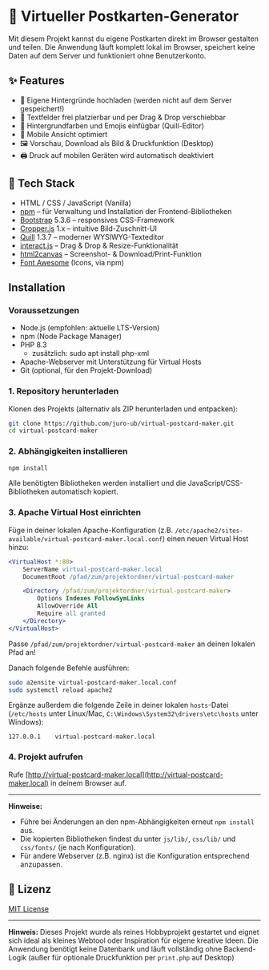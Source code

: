 # 💌 Virtueller Postkarten-Generator

Mit diesem Projekt kannst du eigene Postkarten direkt im Browser gestalten und teilen. Die Anwendung läuft komplett lokal im Browser, speichert keine Daten auf dem Server und funktioniert ohne Benutzerkonto.

## ✨ Features

- 📸 Eigene Hintergründe hochladen (werden nicht auf dem Server gespeichert!)
- 📝 Textfelder frei platzierbar und per Drag & Drop verschiebbar
- 🎨 Hintergrundfarben und Emojis einfügbar (Quill-Editor)
- 📱 Mobile Ansicht optimiert
- 🖼️ Vorschau, Download als Bild & Druckfunktion (Desktop)
- 🖨️ Druck auf mobilen Geräten wird automatisch deaktiviert

## 🧱 Tech Stack

- HTML / CSS / JavaScript (Vanilla)
- [npm](https://www.npmjs.com/) – für Verwaltung und Installation der Frontend-Bibliotheken
- [Bootstrap](https://getbootstrap.com/) 5.3.6 – responsives CSS-Framework
- [Cropper.js](https://fengyuanchen.github.io/cropperjs/) 1.x – intuitive Bild-Zuschnitt-UI
- [Quill](https://quilljs.com/) 1.3.7 – moderner WYSIWYG-Texteditor
- [interact.js](https://interactjs.io/) – Drag & Drop & Resize-Funktionalität
- [html2canvas](https://html2canvas.hertzen.com/) – Screenshot- & Download/Print-Funktion
- [Font Awesome](https://fontawesome.com/) (Icons, via npm)

## Installation

### Voraussetzungen

- Node.js (empfohlen: aktuelle LTS-Version)
- npm (Node Package Manager)
- PHP 8.3
    - zusätzlich: sudo apt install php-xml
- Apache-Webserver mit Unterstützung für Virtual Hosts
- Git (optional, für den Projekt-Download)

### 1. Repository herunterladen

Klonen des Projekts (alternativ als ZIP herunterladen und entpacken):

```bash
git clone https://github.com/juro-ub/virtual-postcard-maker.git
cd virtual-postcard-maker
```

### 2. Abhängigkeiten installieren

```bash
npm install
```
Alle benötigten Bibliotheken werden installiert und die JavaScript/CSS-Bibliotheken automatisch kopiert.

### 3. Apache Virtual Host einrichten

Füge in deiner lokalen Apache-Konfiguration (z.B. `/etc/apache2/sites-available/virtual-postcard-maker.local.conf`) einen neuen Virtual Host hinzu:

```apache
<VirtualHost *:80>
    ServerName virtual-postcard-maker.local
    DocumentRoot /pfad/zum/projektordner/virtual-postcard-maker

    <Directory /pfad/zum/projektordner/virtual-postcard-maker>
        Options Indexes FollowSymLinks
        AllowOverride All
        Require all granted
    </Directory>
</VirtualHost>
```
Passe `/pfad/zum/projektordner/virtual-postcard-maker` an deinen lokalen Pfad an!

Danach folgende Befehle ausführen:

```bash
sudo a2ensite virtual-postcard-maker.local.conf
sudo systemctl reload apache2
```

Ergänze außerdem die folgende Zeile in deiner lokalen `hosts`-Datei (`/etc/hosts` unter Linux/Mac, `C:\Windows\System32\drivers\etc\hosts` unter Windows):

```
127.0.0.1    virtual-postcard-maker.local
```

### 4. Projekt aufrufen

Rufe [http://virtual-postcard-maker.local](http://virtual-postcard-maker.local) in deinem Browser auf.

---

**Hinweise:**

- Führe bei Änderungen an den npm-Abhängigkeiten erneut `npm install` aus.
- Die kopierten Bibliotheken findest du unter `js/lib/`, `css/lib/` und `css/fonts/` (je nach Konfiguration).
- Für andere Webserver (z.B. nginx) ist die Konfiguration entsprechend anzupassen.

## 📄 Lizenz

[MIT License](LICENSE)

---

**Hinweis:** Dieses Projekt wurde als reines Hobbyprojekt gestartet und eignet sich ideal als kleines Webtool oder Inspiration für eigene kreative Ideen.
Die Anwendung benötigt keine Datenbank und läuft vollständig ohne Backend-Logik (außer für optionale Druckfunktion per `print.php` auf Desktop)
